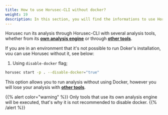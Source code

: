 ```yaml
---
title: How to use Horusec-CLI without docker?
weight: 19
description: In this section, you will find the informations to use Horusec-CLI without docker.
---
```


Horusec run its analysis through Horusec-CLI with several analysis tools, whether from its [**own analysis engine**](/docs/cli/analysis-tools/other-tools/) or through [**other tools**](/docs/cli/analysis-tools/other-tools/).


If you are in an environment that it's not possible to run Doker's installation, vou can use Horusec without it, see below: 

1. Using `disable-docker` flag; 

```bash
horusec start -p . --disable-docker="true"
```

This option allows you to run analysis without using Docker, however you will lose your analysis with [**other tools**](/docs/cli/analysis-tools/other-tools/).

{{% alert color="warning" %}}
Only tools that use its own analysis engine will be executed, that's why it is not recommended to disable docker.
{{% /alert %}}